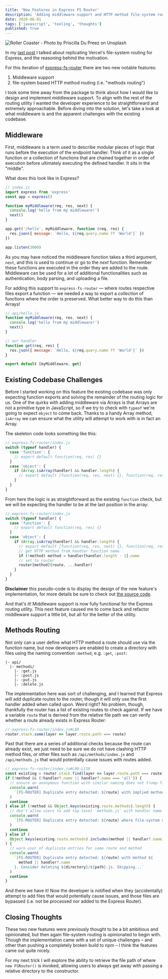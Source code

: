```yaml
---
title: 'New Features in Express FS Router'
description: 'Adding middleware support and HTTP method file-system routing to the Express FileSystem Router'
date: 2020-06-01
tags: ['javascript', 'tooling', 'thoughts']
published: true
---
```


![Roller Coaster - Photo by Priscilla Du Preez on Unsplash](/images/priscilla-du-preez-FOsina4f7qM-unsplash.jpg)

In my [last post](https://josefaidt.dev/blog/2020/04/express-filesystem-routing/) I talked about replicating Vercel's file-system routing for Express, and the reasoning behind the motivation.

For this iteration of [express-fs-router](https://www.npmjs.com/package/express-fs-router) there are two new notable features:

1. Middleware support
2. file-system based HTTP method routing (i.e. "methods routing")

I took some time away from the package to think about how I would like to design and implement middleware support. To align with the rest of the routing utility I wanted the developer experience to be straightforward and extremely approachable. Before diving into the solution, let's take a look at what middleware is and the apparent challenges with the existing codebase.

## Middleware

First, middleware is a term used to describe modular pieces of logic that runs before the execution of the endpoint handler. Think of it as a single function or a collection of functions that are chained together in order of execution before ultimately executing the defined handler. It sits in the "middle".

What does this look like in Express?

```js
// index.js
import express from 'express'
const app = express()

function myMiddleware(req, res, next) {
  console.log('hello from my middleware!')
  next()
}

app.get('/hello', myMiddleware, function (req, res) {
  res.json({ message: `Hello, ${req.query.name ?? 'World'}` })
})

app.listen(3000)
```

As you may have noticed the middleware function takes a third argument, `next`, and this is used to continue or go to the _next_ function. Remember these functions are executed in the order they are added to the route. Middleware can be used for a lot of additional functionalities such as authentication, body parsing, and uploading a file.

For adding this support to `express-fs-router` &mdash; where routes respective files export a function &mdash; we needed a way to export a _collection_ of functions where the order is preserved. What better way to do this than Arrays!

```js
// api/hello.js
function myMiddleware(req, res, next) {
  console.log('hello from my middleware!')
  next()
}

// our handler
function get(req, res) {
  res.json({ message: `Hello, ${req.query.name ?? 'World'}` })
}

export default [myMiddleware, get]
```

## Existing Codebase Challenges

Before I started working on this feature the existing codebase was only expecting function exports and solving the remainder of the routing logic for us. One of the quirks with adding middleware via Arrays is that Arrays are not a primitive type in JavaScript, so if we try to check with `typeof` we're going to expect `object` to come back. Thanks to a handy Array method, `isArray` we can ensure what the utility will attempt to work with is in fact an Array.

The skeleton code looks something like this:

```js
// express-fs-router/index.js
switch (typeof handler) {
  case 'function': {
    // export default function(req, res) {}
  }
  case 'object': {
    if (Array.isArray(handler) && handler.length) {
      // export default [function(req, res, next) {}, function(req, res) {}]
    }
  }
}
```

From here the logic is as straightforward as the existing `function` check, but we will be expecting the handler to be at the last position in the array:

```js
// express-fs-router/index.js
switch (typeof handler) {
  case 'function': {
    // export default function(req, res) {}
  }
  case 'object': {
    if (Array.isArray(handler) && handler.length) {
      // export default [function(req, res, next) {}, function(req, res) {}]
      // get HTTP method from handler function name
      if (!method) method = handler[handler.length - 1].name
      // set to router
      router[method](route, ...handler)
    }
  }
}
```

**Disclaimer** this pseudo-code is to display the design of the new feature's implementation, for more details be sure to check out [the source code](https://github.com/josefaidt/express-fs-router/blob/master/packages/express-fs-router/index.js#L147-L172).

And that's it! Middleware support is now fully functional for the Express routing utility. This next feature caused me to come back and refactor middleware support a little bit, but all for the better of the utility.

## Methods Routing

Not only can a user define what HTTP method a route should use via the function name, but now developers are enabled to create a directory with files using the naming convention `:method`; e.g. `:get`, `:post`:

```
|- api/
  |- methods/
    |- :get.js
    |- :post.js
    |- :put.js
    |- :delete.js
```

The implementation here was sort of challenging, and I learned that Express _will_ add duplicate routes to the router, though it will only use the first handler added when called upon. Weird right? No problem, though, thankfully the router has a list of existing routes to check against. If we have a variable `route` that is derived from the relative file path we can verify whether a route already exists in Express Router:

```js
// express-fs-router/index.js#L89
router.stack.some(layer => layer.route.path === route)
```

Past that there are a series of additional checks because the route can already exist, we just need to be sure we do not have clashing HTTP method files, or other files such as `/api/methods/index.js` and `/api/methods.js` that would potentially cause issues with routes added.

```js
// express-fs-router/index.js#L90-L110
const existing = router.stack.find(layer => layer.route.path === route)
if (!method && (!handler?.name || handler?.name === 'all')) {
  // ensure an anonymous function with similar naming does not trump file-based methods (i.e. /methods/:get.js vs /methods.js)
  console.warn(
    `[FS-ROUTER] Duplicate entry detected: ${route} with implied method ALL. Consider deleting ${directory}/${path}.js. Skipping...`
  )
  continue
} else if (!method && Object.keys(existing.route.methods).length) {
  // don't allow users to add top-level `methods.js` with handler name of `put` and add to route with existing records'
  console.warn(
    `[FS-ROUTER] Duplicate entry detected: ${route} where file-system methods routes are enabled. Consider deleting ${directory}/${path}.js. Skipping...`
  )
  continue
} else if (
  Object.keys(existing.route.methods).includes(method || handler?.name)
) {
  // warn user of duplicate entries for same route and method
  console.warn(
    `[FS-ROUTER] Duplicate entry detected: ${route} with method ${
      method || handler?.name
    }. Consider deleting ${directory}/${path}.js. Skipping...`
  )
  continue
}
```

And there we have it! Now the developer is notified when they (accidentally) attempt to add files that would potentially cause issues, and those files are bypassed (i.e. not be processed nor added to the Express Router).

## Closing Thoughts

These two new features were previously thought to be a bit ambitious and opinionated, but then again file-system routing is opinionated to begin with. Though the implementation came with a set of unique challenges &ndash; and other than pushing a completely broken build to npm &ndash; I think the features came out quite nicely.

For my next trick I will explore the ability to retrieve the file path of where `new FSRouter()` is invoked, allowing users to always get away with passing a relative directory to the constructor.
